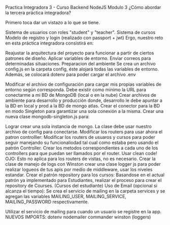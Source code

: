Practica Integradora 3 - Curso Backend NodeJS Modulo 3
¿Cómo abordar la tercera práctica integradora?

Primero toca dar un vistazo a lo que se tiene.

Sistema de usuarios con roles "student" y "teacher".
Sistema de cursos
Modelo de registro y login (realizado con passport + jwt)
Ergo, nuestro reto en esta práctica integradora consistirá en:

Reajustar la arquitectura del proyecto para funcionar a partir de ciertos patrones de diseño.
Aplicar variables de entorno.
Enviar correos para determinadas situaciones.
Preparacion del ambiente
Se crea un archivo config.js en la carpeta config, éste alojará todas las variables de entorno. Además, se colocará dotenv para poder cargar el archivo .env

Modificar el archivo de configuración para cargar mis propias variables de entorno según corresponda.
Debe existir como mínimo la URL para conectarme a mi BD de MongoDB (local o en la nube)
Crear archivos de ambiente para desarrollo y producción donde, desarrollo le debe apuntar a la BD en local y prod a la BD de mongo atlas.
Crear el conector para la BD en modo Singleton para garantizar una sola conexión a la misma.
Crear una nueva clase mongodb-singleton.js para:

Lograr crear una sola instancia de mongo.
La clase debe usar nuestro archivo de config para conectarse.
Modificar los routers para usar ahora el patron controlller:
Modificar los routers de usuaros y cursos para poder seguir manejando su funcionaliodad tal cual como estaba pero usando el patrón Controller.
Crear los metodos correspondientes a cada uno de los controllers para que puedan ser llamados por el router. Usar clean code!
OJO: Esto no aplica para los routers de vistas, no es necesario.
Crear la clase de manejo de logs con Winston
crear una clase logger js para poder realizar logueos de tus apis por medio de middleware, usar los niveles estandar.
Crear el patrón repository para los cursos:
Basandose en el actual patrón ya implementado para Estudiantes, realizar el proceso para crear el repository de Courses. (Cursos del estudiante)
Uso de Email (opcional si alcanza el tiempo):
Se crea el servicio de mailing en la carpeta services y se agregan las variables MAILING_USER, MAILING_SERVICE, MAILING_PASSWORD respectivamente.

Utilizar el servicio de mailing para cuando un usuario se registre en la app.
NUEVOS IMPORTS:
dotenv
nodemailer
commander
winston (loggers)